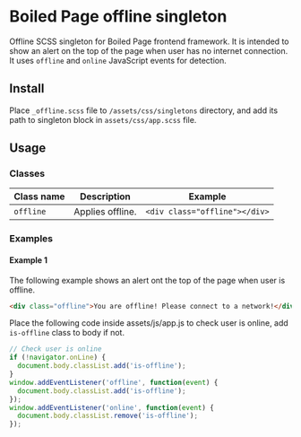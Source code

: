 # Boiled Page offline singleton

Offline SCSS singleton for Boiled Page frontend framework. It is intended to show an alert on the top of the page when user has no internet connection. It uses `offline` and `online` JavaScript events for detection.

## Install

Place `_offline.scss` file to `/assets/css/singletons` directory, and add its path to singleton block in `assets/css/app.scss` file.

## Usage

### Classes

Class name | Description | Example
---------- | ----------- | -------
`offline` | Applies offline. | `<div class="offline"></div>`

### Examples

#### Example 1

The following example shows an alert ont the top of the page when user is offline.

```html
<div class="offline">You are offline! Please connect to a network!</div>
```

Place the following code inside assets/js/app.js to check user is online, add `is-offline` class to body if not.

```js
// Check user is online
if (!navigator.onLine) {
  document.body.classList.add('is-offline');
}
window.addEventListener('offline', function(event) {
  document.body.classList.add('is-offline');
});
window.addEventListener('online', function(event) {
  document.body.classList.remove('is-offline');
});
```
